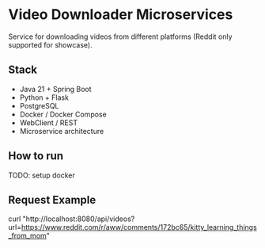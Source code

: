# Video Downloader Microservices

Service for downloading videos from different platforms (Reddit only supported for showcase).

## Stack

- Java 21 + Spring Boot
- Python + Flask
- PostgreSQL
- Docker / Docker Compose
- WebClient / REST
- Microservice architecture

## How to run

TODO: setup docker


## Request Example

curl "http://localhost:8080/api/videos?url=https://www.reddit.com/r/aww/comments/172bc65/kitty_learning_things_from_mom"